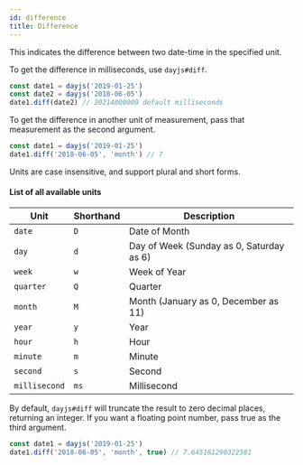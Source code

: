 ```yaml
---
id: difference
title: Difference
---
```


This indicates the difference between two date-time in the specified unit.

To get the difference in milliseconds, use `dayjs#diff`.
```js
const date1 = dayjs('2019-01-25')
const date2 = dayjs('2018-06-05')
date1.diff(date2) // 20214000000 default milliseconds
```

To get the difference in another unit of measurement, pass that measurement as the second argument.

```js
const date1 = dayjs('2019-01-25')
date1.diff('2018-06-05', 'month') // 7
```

Units are case insensitive, and support plural and short forms.

#### List of all available units

| Unit          | Shorthand | Description                              |
| ------------- | --------- | ---------------------------------------- |
| `date`        | `D`       | Date of Month                            |
| `day`         | `d`       | Day of Week (Sunday as 0, Saturday as 6) |
| `week`        | `w`       | Week of Year                             |
| `quarter`     | `Q`       | Quarter                                  |
| `month`       | `M`       | Month (January as 0, December as 11)     |
| `year`        | `y`       | Year                                     |
| `hour`        | `h`       | Hour                                     |
| `minute`      | `m`       | Minute                                   |
| `second`      | `s`       | Second                                   |
| `millisecond` | `ms`      | Millisecond                              |


By default, `dayjs#diff` will truncate the result to zero decimal places, returning an integer. If you want a floating point number, pass true as the third argument. 

```js
const date1 = dayjs('2019-01-25')
date1.diff('2018-06-05', 'month', true) // 7.645161290322581
```
